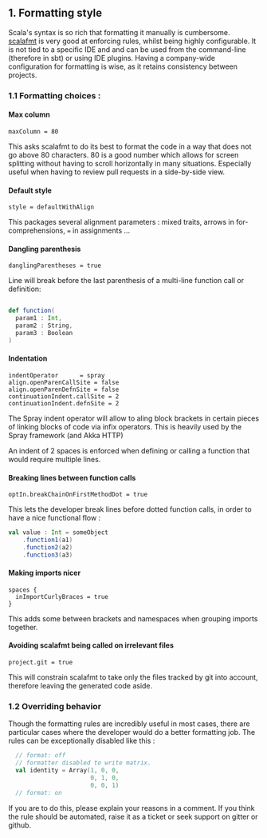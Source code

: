 ## 1. Formatting style

Scala's syntax is so rich that formatting it manually is cumbersome.
[scalafmt](http://scalameta.org/scalafmt/) is very good at enforcing rules,
whilst being highly configurable. It is not tied to a specific IDE and and can
be used from the command-line (therefore in sbt) or using IDE plugins. Having a
company-wide configuration for formatting is wise, as it retains consistency
between projects.

### 1.1 Formatting choices :

#### Max column

```
maxColumn = 80
```

This asks scalafmt to do its best to format the code in a way that does not
go above 80 characters. 80 is a good number which allows for screen splitting
without having to scroll horizontally in many situations. Especially useful
when having to review pull requests in a side-by-side view.

#### Default style

```
style = defaultWithAlign
```

This packages several alignment parameters : mixed traits, arrows in
for-comprehensions, `=` in assignments ...


#### Dangling parenthesis

```
danglingParentheses = true
```

Line will break before the last parenthesis of a multi-line function call or
definition:

```scala

def function(
  param1 : Int,
  param2 : String,
  param3 : Boolean
)

```

#### Indentation

```
indentOperator      = spray
align.openParenCallSite = false
align.openParenDefnSite = false
continuationIndent.callSite = 2
continuationIndent.defnSite = 2
```

The Spray indent operator will allow to aling block brackets in certain pieces
of linking blocks of code via infix operators. This is heavily used by the
Spray framework (and Akka HTTP)

An indent of 2 spaces is enforced when defining or calling a function that would
require multiple lines.


#### Breaking lines between function calls

```
optIn.breakChainOnFirstMethodDot = true
```

This lets the developer break lines before dotted function calls, in order
to have a nice functional flow :

```scala
val value : Int = someObject
    .function1(a1)
    .function2(a2)
    .function3(a3)
```

#### Making imports nicer

```
spaces {
  inImportCurlyBraces = true
}
```

This adds some between brackets and namespaces when grouping imports together.

#### Avoiding scalafmt being called on irrelevant files

```
project.git = true
```

This will constrain scalafmt to take only the files tracked by git into account,
therefore leaving the generated code aside.


### 1.2 Overriding behavior

Though the formatting rules are incredibly useful in most cases, there are
particular cases where the developer would do a better formatting job. The rules
can be exceptionally disabled like this :

```scala
  // format: off
  // formatter disabled to write matrix.
  val identity = Array(1, 0, 0,
                       0, 1, 0,
                       0, 0, 1)
  // format: on
```

If you are to do this, please explain your reasons in a comment. If you think
the rule should be automated, raise it as a ticket or seek support on gitter or
github.
